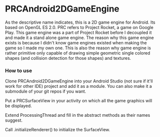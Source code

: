 # PRCAndroid2DGameEngine
As the descriptive name indicates, this is a 2D game engine for Android. Its based on OpenGL ES 2.0. PRC refers to Project Rocket, a game on Google Play. This game engine was a part of Project Rocket before I decoupled it and made it a stand alone game engine. The reason why this game engine exists is because I didn't know game engines existed when making the game so I made my own one. This is also the reason why game engine is rather primitive only capable of drawing simple geometric single colored shapes (and collision detection for those shapes) and textures.
### How to use
Clone PRCAndroid2DGameEngine into your Android Studio (not sure if it'll work for other IDE) project and add it as a module. You can also make it a submodule of your git repos if you want.

Put a PRCSurfaceView in your activity on which all the game graphics will be displayed.

Extend ProcessingThread and fill in the abstract methods as their names suggest.

Call <yourPRCSurfaceView>.initializeRenderer(<yourProcessingThread>) to initialize the SurfaceView.
